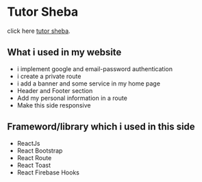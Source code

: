 # Tutor Sheba

click here [tutor sheba](https://tutor-sheba.web.app/).

## What i used in my website 
- i implement google and email-password authentication 
- i create a private route 
- i add a banner and some service in my home page 
- Header and Footer section 
- Add my personal information in a route
- Make this side responsive 

## Frameword/library which i used in this side

- ReactJs
- React Bootstrap
- React Route
- React Toast
- React Firebase Hooks